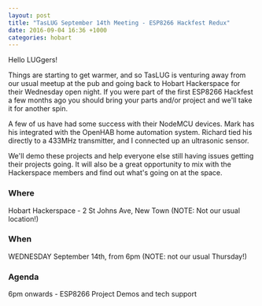 ```yaml
---
layout: post
title: "TasLUG September 14th Meeting - ESP8266 Hackfest Redux"
date: 2016-09-04 16:36 +1000
categories: hobart
---
```


Hello LUGgers!  
  
Things are starting to get warmer, and so TasLUG is venturing away from our
usual meetup at the pub and going back to Hobart Hackerspace for their
Wednesday open night. If you were part of the first ESP8266 Hackfest a few
months ago you should bring your parts and/or project and we'll take it for
another spin.  
  
A few of us have had some success with their NodeMCU devices. Mark has his
integrated with the OpenHAB home automation system. Richard tied his directly
to a 433MHz transmitter, and I connected up an ultrasonic sensor.  
  
We'll demo these projects and help everyone else still having issues getting
their projects going. It will also be a great opportunity to mix with the
Hackerspace members and find out what's going on at the space.  
  

### Where

Hobart Hackerspace - 2 St Johns Ave, New Town (NOTE: Not our usual location!)  
  

### When

WEDNESDAY September 14th, from 6pm (NOTE: not our usual Thursday!)  
  

### Agenda

6pm onwards - ESP8266 Project Demos and tech support